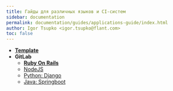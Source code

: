 ```yaml
---
title: Гайды для различных языков и CI-систем
sidebar: documentation
permalink: documentation/guides/applications-guide/index.html
author: Igor Tsupko <igor.tsupko@flant.com>
toc: false
---
```


<ul>
    <li><strong><a href="template/000-task.html">Template</a></strong></li>
    <li>
        <strong>GitLab</strong>
        <ul>
            <li><strong><a href="gitlab-rails/000-task.html">Ruby On Rails</a></strong></li>
            <li><a href="gitlab-nodejs.html">NodeJS</a></li>
            <li><a href="gitlab-python-django.html">Python: Django</a></li>
            <li><a href="gitlab-java-springboot.html">Java: Springboot</a></li>
        </ul>
    </li>
</ul>
